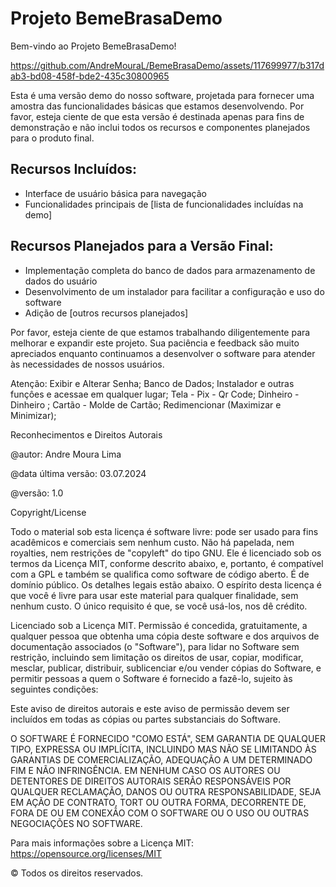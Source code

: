 # Projeto BemeBrasaDemo

Bem-vindo ao Projeto BemeBrasaDemo!



https://github.com/AndreMouraL/BemeBrasaDemo/assets/117699977/b317dab3-bd08-458f-bde2-435c30800965



Esta é uma versão demo do nosso software, projetada para fornecer uma amostra das funcionalidades básicas que estamos desenvolvendo. Por favor, esteja ciente de que esta versão é destinada apenas para fins de demonstração e não inclui todos os recursos e componentes planejados para o produto final.

## Recursos Incluídos:

- Interface de usuário básica para navegação
- Funcionalidades principais de [lista de funcionalidades incluídas na demo]

## Recursos Planejados para a Versão Final:

- Implementação completa do banco de dados para armazenamento de dados do usuário
- Desenvolvimento de um instalador para facilitar a configuração e uso do software
- Adição de [outros recursos planejados]

Por favor, esteja ciente de que estamos trabalhando diligentemente para melhorar e expandir este projeto. Sua paciência e feedback são muito apreciados enquanto continuamos a desenvolver o software para atender às necessidades de nossos usuários.

Atenção:
Exibir e 
Alterar Senha;
Banco de Dados;
Instalador e outras funçôes e acessae em qualquer lugar;
Tela - Pix - Qr Code; Dinheiro - Dinheiro ; Cartão - Molde de   Cartão; 
Redimencionar (Maximizar e Minimizar);

Reconhecimentos e Direitos Autorais

@autor: Andre Moura Lima

@data última versão: 03.07.2024

@versão: 1.0

Copyright/License

Todo o material sob esta licença é software livre: pode ser usado para fins acadêmicos e comerciais sem nenhum custo. Não há papelada, nem royalties, nem restrições de "copyleft" do tipo GNU. Ele é licenciado sob os termos da Licença MIT, conforme descrito abaixo, e, portanto, é compatível com a GPL e também se qualifica como software de código aberto. É de domínio público. Os detalhes legais estão abaixo. O espírito desta licença é que você é livre para usar este material para qualquer finalidade, sem nenhum custo. O único requisito é que, se você usá-los, nos dê crédito.

Licenciado sob a Licença MIT. Permissão é concedida, gratuitamente, a qualquer pessoa que obtenha uma cópia deste software e dos arquivos de documentação associados (o "Software"), para lidar no Software sem restrição, incluindo sem limitação os direitos de usar, copiar, modificar, mesclar, publicar, distribuir, sublicenciar e/ou vender cópias do Software, e permitir pessoas a quem o Software é fornecido a fazê-lo, sujeito às seguintes condições:

Este aviso de direitos autorais e este aviso de permissão devem ser incluídos em todas as cópias ou partes substanciais do Software.

O SOFTWARE É FORNECIDO "COMO ESTÁ", SEM GARANTIA DE QUALQUER TIPO, EXPRESSA OU IMPLÍCITA, INCLUINDO MAS NÃO SE LIMITANDO ÀS GARANTIAS DE COMERCIALIZAÇÃO, ADEQUAÇÃO A UM DETERMINADO FIM E NÃO INFRINGÊNCIA. EM NENHUM CASO OS AUTORES OU DETENTORES DE DIREITOS AUTORAIS SERÃO RESPONSÁVEIS POR QUALQUER RECLAMAÇÃO, DANOS OU OUTRA RESPONSABILIDADE, SEJA EM AÇÃO DE CONTRATO, TORT OU OUTRA FORMA, DECORRENTE DE, FORA DE OU EM CONEXÃO COM O SOFTWARE OU O USO OU OUTRAS NEGOCIAÇÕES NO SOFTWARE.

Para mais informações sobre a Licença MIT: https://opensource.org/licenses/MIT



© Todos os direitos reservados.
